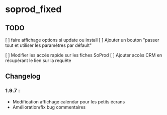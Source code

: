 # soprod_fixed

## TODO

[ ] faire affichage options si update ou install
  [ ] Ajouter un bouton "passer tout et utiliser les paramètres par défault"

[ ] Modifier les accès rapide sur les fiches SoProd
[ ] Ajouter accès CRM en récupérant le lien sur la requête

## Changelog

### 1.9.7 :
  - Modification affichage calendar pour les petits écrans
  - Amélioration/fix bug commentaires